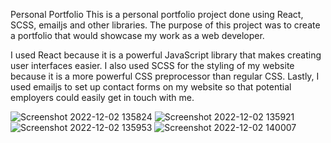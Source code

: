 Personal Portfolio
This is a personal portfolio project done using React, SCSS, emailjs and other libraries. 
The purpose of this project was to create a portfolio that would showcase my work as a web developer. 

I used React because it is a powerful JavaScript library that makes creating user interfaces easier. 
I also used SCSS for the styling of my website because it is a more powerful CSS preprocessor than regular CSS. 
Lastly, I used emailjs to set up contact forms on my website so that potential employers could easily get in touch with me.

![Screenshot 2022-12-02 135824](https://user-images.githubusercontent.com/92720989/205298835-91d60926-4fe9-441f-8f13-324951439ef2.png)
![Screenshot 2022-12-02 135921](https://user-images.githubusercontent.com/92720989/205298845-30524550-7de8-4861-929b-a1419d8e2e01.png)
![Screenshot 2022-12-02 135953](https://user-images.githubusercontent.com/92720989/205299855-1ca041a3-7895-4486-81c8-cb8ef2eb395a.png)
![Screenshot 2022-12-02 140007](https://user-images.githubusercontent.com/92720989/205299278-7c59bfe1-ad38-4df9-806d-58cae87dcc94.png)
